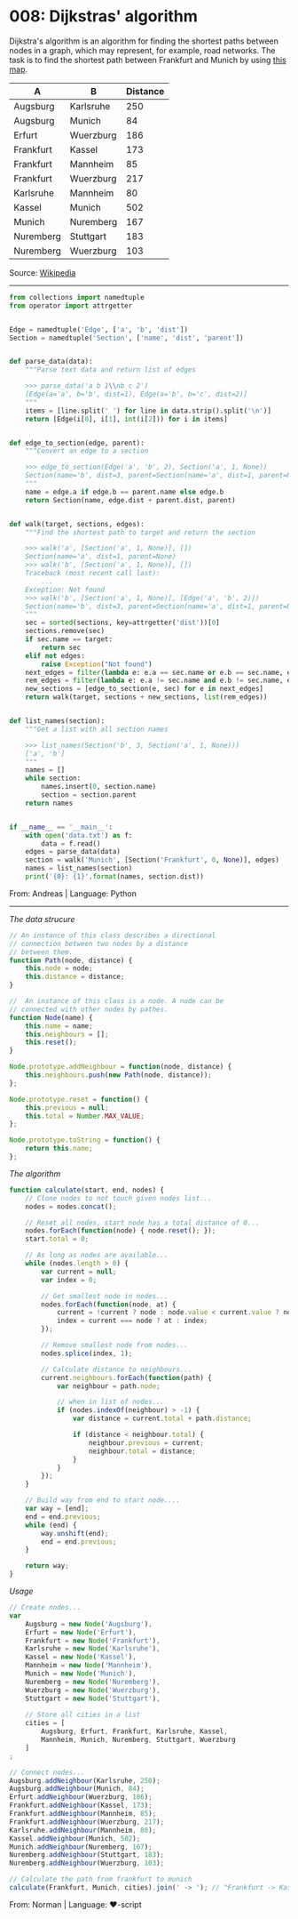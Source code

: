 # 008: Dijkstras' algorithm

Dijkstra's algorithm is an algorithm for finding the shortest paths between nodes in a graph, which may represent, for example, road networks. The task is to find the shortest path between Frankfurt and Munich by using [this map](https://upload.wikimedia.org/wikipedia/commons/a/ad/MapGermanyGraph.svg).

| A | B | Distance |
| --------- | ------ | --- |
| Augsburg | Karlsruhe | 250 |
| Augsburg | Munich | 84 |
| Erfurt | Wuerzburg | 186 |
| Frankfurt | Kassel | 173 |
| Frankfurt | Mannheim | 85 |
| Frankfurt | Wuerzburg | 217 |
| Karlsruhe | Mannheim | 80 |
| Kassel | Munich | 502 |
| Munich | Nuremberg | 167 |
| Nuremberg | Stuttgart | 183 |
| Nuremberg | Wuerzburg | 103 |

Source: [Wikipedia](https://en.wikipedia.org/wiki/Dijkstra's_algorithm)

---

```python
from collections import namedtuple
from operator import attrgetter


Edge = namedtuple('Edge', ['a', 'b', 'dist'])
Section = namedtuple('Section', ['name', 'dist', 'parent'])


def parse_data(data):
    """Parse text data and return list of edges

    >>> parse_data('a b 1\\nb c 2')
    [Edge(a='a', b='b', dist=1), Edge(a='b', b='c', dist=2)]
    """
    items = [line.split(' ') for line in data.strip().split('\n')]
    return [Edge(i[0], i[1], int(i[2])) for i in items]


def edge_to_section(edge, parent):
    """Convert an edge to a section

    >>> edge_to_section(Edge('a', 'b', 2), Section('a', 1, None))
    Section(name='b', dist=3, parent=Section(name='a', dist=1, parent=None))
    """
    name = edge.a if edge.b == parent.name else edge.b
    return Section(name, edge.dist + parent.dist, parent)


def walk(target, sections, edges):
    """Find the shortest path to target and return the section

    >>> walk('a', [Section('a', 1, None)], [])
    Section(name='a', dist=1, parent=None)
    >>> walk('b', [Section('a', 1, None)], [])
    Traceback (most recent call last):
        ...
    Exception: Not found
    >>> walk('b', [Section('a', 1, None)], [Edge('a', 'b', 2)])
    Section(name='b', dist=3, parent=Section(name='a', dist=1, parent=None))
    """
    sec = sorted(sections, key=attrgetter('dist'))[0]
    sections.remove(sec)
    if sec.name == target:
        return sec
    elif not edges:
        raise Exception("Not found")
    next_edges = filter(lambda e: e.a == sec.name or e.b == sec.name, edges)
    rem_edges = filter(lambda e: e.a != sec.name and e.b != sec.name, edges)
    new_sections = [edge_to_section(e, sec) for e in next_edges]
    return walk(target, sections + new_sections, list(rem_edges))


def list_names(section):
    """Get a list with all section names

    >>> list_names(Section('b', 3, Section('a', 1, None)))
    ['a', 'b']
    """
    names = []
    while section:
        names.insert(0, section.name)
        section = section.parent
    return names


if __name__ == '__main__':
    with open('data.txt') as f:
        data = f.read()
    edges = parse_data(data)
    section = walk('Munich', [Section('Frankfurt', 0, None)], edges)
    names = list_names(section)
    print('{0}: {1}'.format(names, section.dist))
```
From: Andreas | Language: Python

---

*The data strucure*

```JavaScript
// An instance of this class describes a directional
// connection between two nodes by a distance
// between them.
function Path(node, distance) {
	this.node = node;
	this.distance = distance;
}

//  An instance of this class is a node. A node can be
// connected with other nodes by pathes.
function Node(name) {
	this.name = name;
	this.neighbours = [];
	this.reset();
}

Node.prototype.addNeighbour = function(node, distance) {
	this.neighbours.push(new Path(node, distance));
};

Node.prototype.reset = function() {
	this.previous = null;
	this.total = Number.MAX_VALUE;
};

Node.prototype.toString = function() {
	return this.name;
};
```

*The algorithm*

```JavaScript
function calculate(start, end, nodes) {
	// Clone nodes to not touch given nodes list...
	nodes = nodes.concat();

	// Reset all nodes, start node has a total distance of 0...
	nodes.forEach(function(node) { node.reset(); });
	start.total = 0;

	// As long as nodes are available...
	while (nodes.length > 0) {
		var current = null;
		var index = 0;

		// Get smallest node in nodes...
		nodes.forEach(function(node, at) {
			current = !current ? node : node.value < current.value ? node : current;
			index = current === node ? at : index;
		});

		// Remove smallest node from nodes...
		nodes.splice(index, 1);

		// Calculate distance to neighbours...
		current.neighbours.forEach(function(path) {
			var neighbour = path.node;

			// when in list of nodes...
			if (nodes.indexOf(neighbour) > -1) {
				var distance = current.total + path.distance;

				if (distance < neighbour.total) {
					neighbour.previous = current;
					neighbour.total = distance;
				}
			}
		});
	}

	// Build way from end to start node....
	var way = [end];
	end = end.previous;
	while (end) {
		way.unshift(end);
		end = end.previous;
	}

	return way;
}
```

*Usage*

```JavaScript
// Create nodes...
var
	Augsburg = new Node('Augsburg'),
	Erfurt = new Node('Erfurt'),
	Frankfurt = new Node('Frankfurt'),
	Karlsruhe = new Node('Karlsruhe'),
	Kassel = new Node('Kassel'),
	Mannheim = new Node('Mannheim'),
	Munich = new Node('Munich'),
	Nuremberg = new Node('Nuremberg'),
	Wuerzburg = new Node('Wuerzburg'),
	Stuttgart = new Node('Stuttgart'),
	
	// Store all cities in a list
	cities = [
		Augsburg, Erfurt, Frankfurt, Karlsruhe, Kassel,
		Mannheim, Munich, Nuremberg, Stuttgart, Wuerzburg
	]
;

// Connect nodes...
Augsburg.addNeighbour(Karlsruhe, 250);
Augsburg.addNeighbour(Munich, 84);
Erfurt.addNeighbour(Wuerzburg, 186);
Frankfurt.addNeighbour(Kassel, 173);
Frankfurt.addNeighbour(Mannheim, 85);
Frankfurt.addNeighbour(Wuerzburg, 217);
Karlsruhe.addNeighbour(Mannheim, 80);
Kassel.addNeighbour(Munich, 502);
Munich.addNeighbour(Nuremberg, 167);
Nuremberg.addNeighbour(Stuttgart, 183);
Nuremberg.addNeighbour(Wuerzburg, 103);

// Calculate the path from frankfurt to munich
calculate(Frankfurt, Munich, cities).join(' -> '); // "Frankfurt -> Kassel -> Munich"
```
From: Norman | Language: :heart:-script
